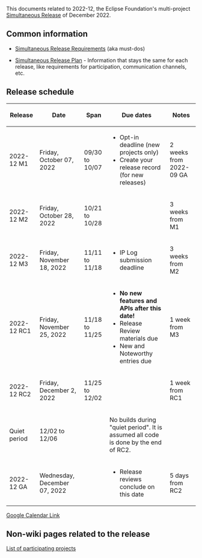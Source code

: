 This documents related to 2022-12, the Eclipse Foundation's
multi-project [Simultaneous Release](../Simultaneous_Release.md) of
December 2022.

## Common information

-   [Simultaneous Release
    Requirements](Simultaneous_Release_Requirements.md)
    (aka must-dos)

<!-- -->

-   [Simultaneous Release
    Plan](Simultaneous_Release_Plan.md) - Information
    that stays the same for each release, like requirements for
    participation, communication channels, etc.

## Release schedule

<table>
<thead>
<tr class="header">
<th><p>Release</p></th>
<th><p>Date</p></th>
<th><p>Span</p></th>
<th><p>Due dates</p></th>
<th><p>Notes</p></th>
</tr>
</thead>
<tbody>
<tr class="odd">
<td><p>2022-12 M1</p></td>
<td><p>Friday, October 07, 2022</p></td>
<td><p>09/30 to 10/07</p></td>
<td><ul>
<li>Opt-in deadline (new projects only)</li>
<li>Create your release record (for new releases)</li>
</ul></td>
<td><p>2 weeks from 2022-09 GA</p></td>
</tr>
<tr class="even">
<td><p>2022-12 M2</p></td>
<td><p>Friday, October 28, 2022</p></td>
<td><p>10/21 to 10/28</p></td>
<td></td>
<td><p>3 weeks from M1</p></td>
</tr>
<tr class="odd">
<td><p>2022-12 M3</p></td>
<td><p>Friday, November 18, 2022</p></td>
<td><p>11/11 to 11/18</p></td>
<td><ul>
<li>IP Log submission deadline</li>
</ul></td>
<td><p>3 weeks from M2</p></td>
</tr>
<tr class="even">
<td><p>2022-12 RC1</p></td>
<td><p>Friday, November 25, 2022</p></td>
<td><p>11/18 to 11/25</p></td>
<td><ul>
<li><strong>No new features and APIs after this date!</strong></li>
<li>Release Review materials due</li>
<li>New and Noteworthy entries due</li>
</ul></td>
<td><p>1 week from M3</p></td>
</tr>
<tr class="odd">
<td><p>2022-12 RC2</p></td>
<td><p>Friday, December 2, 2022</p></td>
<td><p>11/25 to 12/02</p></td>
<td></td>
<td><p>1 week from RC1</p></td>
</tr>
<tr class="even">
<td><p>Quiet period</p></td>
<td><p>12/02 to 12/06</p></td>
<td></td>
<td><p>No builds during "quiet period". It is assumed all code is done
by the end of RC2.</p></td>
<td></td>
</tr>
<tr class="odd">
<td><p>2022-12 GA</p></td>
<td><p>Wednesday, December 07, 2022</p></td>
<td></td>
<td><ul>
<li>Release reviews conclude on this date</li>
</ul></td>
<td><p>5 days from RC2</p></td>
</tr>
</tbody>
</table>

<!-- googlecalendar width="600" height="400" title="Planning Council Calendar">gchs7nm4nvpm837469ddj9tjlk@group.calendar.google.com&dates=20221201%2F20221231</googlecalendar -->
[Google Calendar Link](https://calendar.google.com/calendar/embed?src=gchs7nm4nvpm837469ddj9tjlk@group.calendar.google.com&dates=20221201%2F20221231&hl=en&mode=AGENDA)

## Non-wiki pages related to the release

[List of participating
projects](http://www.eclipse.org/projects/releases/releases.php?release=2022-12)


